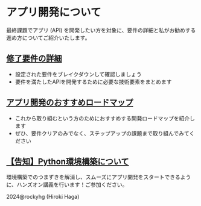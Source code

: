 # アプリ開発について

最終課題でアプリ (API) を開発したい方を対象に、要件の詳細と私がお勧めする進め方についてご紹介いたします。

## [修了要件の詳細](./01_requirements.md)
- 設定された要件をブレイクダウンして確認しましょう
- 要件を満たしたAPIを開発するために必要な技術要素をまとめます

## [アプリ開発のおすすめロードマップ](./02_roadmap.md)
- これから取り組むという方のためにおすすめする開発ロードマップを紹介します
- ぜひ、要件クリアのみでなく、ステップアップの課題まで取り組んでみてください

## [【告知】Python環境構築について](./03_python-env.md)
環境構築でのつまずきを解消し、スムーズにアプリ開発をスタートできるように、ハンズオン講義を行います！ご参加ください。

2024@rockyhg (Hiroki Haga)
